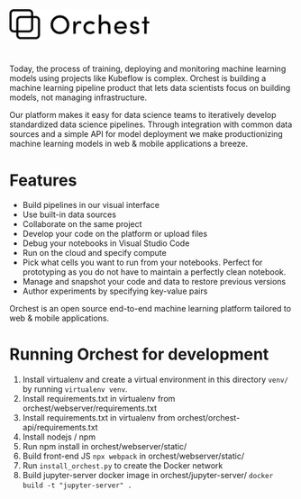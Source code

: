 <img src='docs/source/img/logo.png' width="250px" />

#

Today, the process of training, deploying and monitoring machine learning models using projects like Kubeflow is
complex. Orchest is building a machine learning pipeline product that lets data scientists focus on building models, not
managing infrastructure. 

Our platform makes it easy for data science teams to iteratively develop standardized data
science pipelines. Through integration with common data sources and a simple API for model deployment we make
productionizing machine learning models in web & mobile applications a breeze. 

Features
========
* Build pipelines in our visual interface
* Use built-in data sources
* Collaborate on the same project
* Develop your code on the platform or upload files
* Debug your notebooks in Visual Studio Code
* Run on the cloud and specify compute
* Pick what cells you want to run from your notebooks. Perfect for prototyping as you do not have to maintain a perfectly clean notebook.
* Manage and snapshot your code and data to restore previous versions
* Author experiments by specifying key-value pairs

Orchest is an open source end-to-end machine learning platform tailored to web & mobile applications.

# Running Orchest for development

1. Install virtualenv and create a virtual environment in this directory `venv/` by running `virtualenv venv`.
2. Install requirements.txt in virtualenv from orchest/webserver/requirements.txt
2. Install requirements.txt in virtualenv from orchest/orchest-api/requirements.txt
3. Install nodejs / npm
4. Run npm install in orchest/webserver/static/
5. Build front-end JS `npx webpack` in orchest/webserver/static/
6. Run `install_orchest.py` to create the Docker network
7. Build jupyter-server docker image in orchest/jupyter-server/ `docker build -t "jupyter-server" .`
